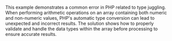 This example demonstrates a common error in PHP related to type juggling. When performing arithmetic operations on an array containing both numeric and non-numeric values, PHP's automatic type conversion can lead to unexpected and incorrect results.  The solution shows how to properly validate and handle the data types within the array before processing to ensure accurate results.